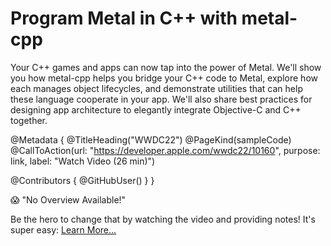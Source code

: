 # Program Metal in C++ with metal-cpp

Your C++ games and apps can now tap into the power of Metal. We'll show you how metal-cpp helps you bridge your C++ code to Metal, explore how each manages object lifecycles, and demonstrate utilities that can help these language cooperate in your app. We'll also share best practices for designing app architecture to elegantly integrate Objective-C and C++ together.

@Metadata {
   @TitleHeading("WWDC22")
   @PageKind(sampleCode)
   @CallToAction(url: "https://developer.apple.com/wwdc22/10160", purpose: link, label: "Watch Video (26 min)")

   @Contributors {
      @GitHubUser(<replace this with your GitHub handle>)
   }
}

😱 "No Overview Available!"

Be the hero to change that by watching the video and providing notes! It's super easy:
 [Learn More…](https://wwdcnotes.com/documentation/wwdcnotes/contributing)
